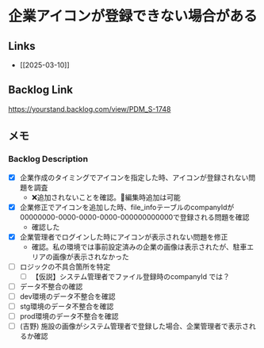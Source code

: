 # 企業アイコンが登録できない場合がある

## Links

- [[2025-03-10]]

## Backlog Link

https://yourstand.backlog.com/view/PDM_S-1748

## メモ

### Backlog Description

- [x] 企業作成のタイミングでアイコンを指定した時、アイコンが登録されない問題を調査
	- ❌追加されないことを確認。🔵編集時追加は可能
- [x] 企業修正でアイコンを追加した時、file_infoテーブルのcompanyIdが00000000-0000-0000-0000-000000000000で登録される問題を確認
	- 確認した
- [x] 企業管理者でログインした時にアイコンが表示されない問題を修正
	- 確認。私の環境では事前設定済みの企業の画像は表示されたが、駐車エリアの画像が表示されなかった
- [ ] ロジックの不具合箇所を特定
	- [ ] 【仮説】システム管理者でファイル登録時のcompanyId では？

- [ ] データ不整合の確認
- [ ] dev環境のデータ不整合を確認
- [ ] stg環境のデータ不整合を確認
- [ ] prod環境のデータ不整合を確認
- [ ] (吉野) 施設の画像がシステム管理者で登録した場合、企業管理者で表示されるか確認
